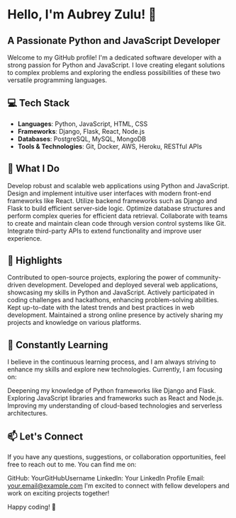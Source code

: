 # Hello, I'm Aubrey Zulu! 👋
## A Passionate Python and JavaScript Developer
Welcome to my GitHub profile! I'm a dedicated software developer with a strong passion for Python and JavaScript. I love creating elegant solutions to complex problems and exploring the endless possibilities of these two versatile programming languages.

## 💻 Tech Stack
- **Languages**: Python, JavaScript, HTML, CSS
- **Frameworks**: Django, Flask, React, Node.js
- **Databases**: PostgreSQL, MySQL, MongoDB
- **Tools & Technologies**: Git, Docker, AWS, Heroku, RESTful APIs
## 🔭 What I Do
Develop robust and scalable web applications using Python and JavaScript.
Design and implement intuitive user interfaces with modern front-end frameworks like React.
Utilize backend frameworks such as Django and Flask to build efficient server-side logic.
Optimize database structures and perform complex queries for efficient data retrieval.
Collaborate with teams to create and maintain clean code through version control systems like Git.
Integrate third-party APIs to extend functionality and improve user experience.
## 🌟 Highlights
Contributed to open-source projects, exploring the power of community-driven development.
Developed and deployed several web applications, showcasing my skills in Python and JavaScript.
Actively participated in coding challenges and hackathons, enhancing problem-solving abilities.
Kept up-to-date with the latest trends and best practices in web development.
Maintained a strong online presence by actively sharing my projects and knowledge on various platforms.
## 🌱 Constantly Learning
I believe in the continuous learning process, and I am always striving to enhance my skills and explore new technologies. Currently, I am focusing on:

Deepening my knowledge of Python frameworks like Django and Flask.
Exploring JavaScript libraries and frameworks such as React and Node.js.
Improving my understanding of cloud-based technologies and serverless architectures.
## 📫 Let's Connect
If you have any questions, suggestions, or collaboration opportunities, feel free to reach out to me. You can find me on:

GitHub: YourGitHubUsername
LinkedIn: Your LinkedIn Profile
Email: your.email@example.com
I'm excited to connect with fellow developers and work on exciting projects together!

Happy coding! 🚀
